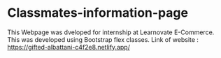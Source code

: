 # Classmates-information-page
This Webpage was dveloped for internship at Learnovate E-Commerce. This was developed using Bootstrap flex classes.
Link of website : https://gifted-albattani-c4f2e8.netlify.app/
